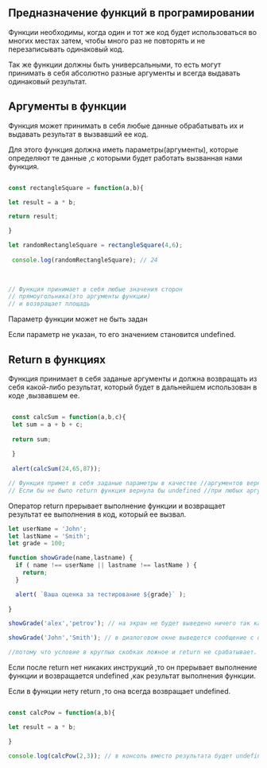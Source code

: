 ## Предназначение функций в програмировании

Функции необходимы, когда один и тот же код будет использоваться во многих местах затем, чтобы много раз не повторять и не перезаписывать одинаковый код.

Так же функции должны быть универсальными, то есть могут принимать в себя абсолютно разные аргументы и всегда выдавать одинаковый результат.

## Аргументы в функции

Функция может принимать в себя любые данные  обрабатывать их и выдавать результат в вызвавший ее код. 

Для этого функция должна иметь параметры(аргументы), которые определяют те данные ,с которыми будет работать вызванная нами функция.

```js

const rectangleSquare = function(a,b){

let result = a * b;

return result;

}

let randomRectangleSquare = rectangleSquare(4,6);
 
 console.log(randomRectangleSquare); // 24
 
 

// Функция принимает в себя любые значения сторон 
// прямоугольника(это аргументы функции)
// и возвращает площадь

```
 Параметр функции может не быть задан 
 
 Если параметр не указан, то его значением становится undefined.
 


## Return в функциях 

Функция принимает в себя заданые аргументы и должна возвращать из себя какой-либо результат, который будет в дальнейшем использован в коде ,вызвавшем ее. 

```js

 const calcSum = function(a,b,c){
 let sum = a + b + c;
 
 return sum;
 
 }
 
 alert(calcSum(24,65,87));

// Функция примет в себя заданые параметры в качестве //аргументов вернет их сумму и эта сумма появится в //сообщении в диалоговом окне
// Если бы не было return функция вернула бы undefined //при любых аргументах

```

Оператор return прерывает выполнение функции и возвращает результат ее выполнения в код, который ее вызвал.
```js
let userName = 'John';
let lastName = 'Smith';
let grade = 100;

function showGrade(name,lastname) {
  if ( name !== userName || lastname !== lastName ) {
    return;
  }

  alert( `Ваша оценка за тестирование ${grade}` ); 
 
}

showGrade('alex','petrov'); // на экран не будет выведено ничего так как условие истинно и срабатывает return;

showGrade('John','Smith'); // в диалоговом окне выведется сообщение с оценкой 

//потому что условие в круглых скобках ложное и return не срабатывает.

```

Если после return нет никаких инструкций ,то он прерывает выполнение функции и возвращается undefined ,как результат выполнения функции.

Если в функции нету return ,то она всегда возвращает undefined.

```js

const calcPow = function(a,b){

let result = a * b;

}

console.log(calcPow(2,3)); // в консоль вместо результата будет undefined ,потому что в функции нету return.

```



